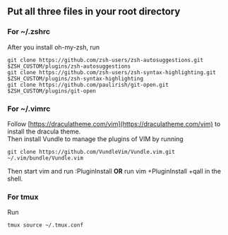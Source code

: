 ## Put all three files in your root directory
### For ~/.zshrc
After you install oh-my-zsh, run
```
git clone https://github.com/zsh-users/zsh-autosuggestions.git $ZSH_CUSTOM/plugins/zsh-autosuggestions
git clone https://github.com/zsh-users/zsh-syntax-highlighting.git $ZSH_CUSTOM/plugins/zsh-syntax-highlighting
git clone https://github.com/paulirish/git-open.git $ZSH_CUSTOM/plugins/git-open
```

### For ~/.vimrc
Follow [https://draculatheme.com/vim](https://draculatheme.com/vim) to install the dracula theme.  
Then install Vundle to manage the plugins of VIM by running
```
git clone https://github.com/VundleVim/Vundle.vim.git ~/.vim/bundle/Vundle.vim
```
Then start vim and run :PluginInstall __OR__ run vim +PluginInstall +qall in the shell.


### For tmux
Run
```
tmux source ~/.tmux.conf
```
